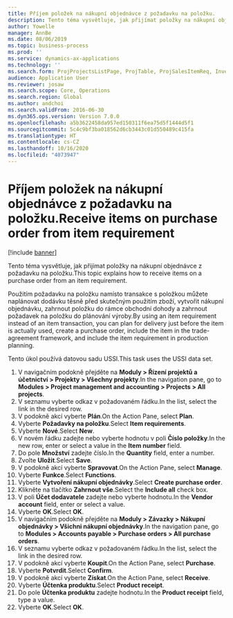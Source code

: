 ```yaml
---
title: Příjem položek na nákupní objednávce z požadavku na položku.
description: Tento téma vysvětluje, jak přijímat položky na nákupní objednávce z požadavku na položku.
author: Yowelle
manager: AnnBe
ms.date: 08/06/2019
ms.topic: business-process
ms.prod: ''
ms.service: dynamics-ax-applications
ms.technology: ''
ms.search.form: ProjProjectsListPage, ProjTable, ProjSalesItemReq, InventItemIdLookupSimple, PurchCreateFromSalesOrder, VendAccountItemLookup, PurchTable, PurchEditLines
audience: Application User
ms.reviewer: josaw
ms.search.scope: Core, Operations
ms.search.region: Global
ms.author: andchoi
ms.search.validFrom: 2016-06-30
ms.dyn365.ops.version: Version 7.0.0
ms.openlocfilehash: a5b3622458da957ed150311f6ea75d5f1444d5f1
ms.sourcegitcommit: 5c4c9bf3ba018562d6cb3443c01d550489c415fa
ms.translationtype: HT
ms.contentlocale: cs-CZ
ms.lasthandoff: 10/16/2020
ms.locfileid: "4073947"
---
```

# <a name="receive-items-on-purchase-order-from-item-requirement"></a><span data-ttu-id="eef55-103">Příjem položek na nákupní objednávce z požadavku na položku.</span><span class="sxs-lookup"><span data-stu-id="eef55-103">Receive items on purchase order from item requirement</span></span>

[!include [banner](../../includes/banner.md)]

<span data-ttu-id="eef55-104">Tento téma vysvětluje, jak přijímat položky na nákupní objednávce z požadavku na položku.</span><span class="sxs-lookup"><span data-stu-id="eef55-104">This topic explains how to receive items on a purchase order from an item requirement.</span></span>

<span data-ttu-id="eef55-105">Použitím požadavku na položku namísto transakce s položkou můžete naplánovat dodávku těsně před skutečným použitím zboží, vytvořit nákupní objednávku, zahrnout položku do rámce obchodní dohody a zahrnout požadavek na položku do plánování výroby.</span><span class="sxs-lookup"><span data-stu-id="eef55-105">By using an item requirement instead of an item transaction, you can plan for delivery just before the item is actually used, create a purchase order, include the item in the trade-agreement framework, and include the item requirement in production planning.</span></span> 

<span data-ttu-id="eef55-106">Tento úkol používá datovou sadu USSI.</span><span class="sxs-lookup"><span data-stu-id="eef55-106">This task uses the USSI data set.</span></span>

1. <span data-ttu-id="eef55-107">V navigačním podokně přejděte na **Moduly > Řízení projektů a účetnictví > Projekty > Všechny projekty**.</span><span class="sxs-lookup"><span data-stu-id="eef55-107">In the navigation pane, go to **Modules > Project management and accounting > Projects > All projects**.</span></span>
2. <span data-ttu-id="eef55-108">V seznamu vyberte odkaz v požadovaném řádku.</span><span class="sxs-lookup"><span data-stu-id="eef55-108">In the list, select the link in the desired row.</span></span>
3. <span data-ttu-id="eef55-109">V podokně akcí vyberte **Plán**.</span><span class="sxs-lookup"><span data-stu-id="eef55-109">On the Action Pane, select **Plan**.</span></span>
4. <span data-ttu-id="eef55-110">Vyberte **Požadavky na položku**.</span><span class="sxs-lookup"><span data-stu-id="eef55-110">Select **Item requirements**.</span></span>
5. <span data-ttu-id="eef55-111">Vyberte **Nové**.</span><span class="sxs-lookup"><span data-stu-id="eef55-111">Select **New**.</span></span>
6. <span data-ttu-id="eef55-112">V novém řádku zadejte nebo vyberte hodnotu v poli **Číslo položky**.</span><span class="sxs-lookup"><span data-stu-id="eef55-112">In the new row, enter or select a value in the **Item number** field.</span></span>
7. <span data-ttu-id="eef55-113">Do pole **Množství** zadejte číslo.</span><span class="sxs-lookup"><span data-stu-id="eef55-113">In the **Quantity** field, enter a number.</span></span>
8. <span data-ttu-id="eef55-114">Zvolte **Uložit**.</span><span class="sxs-lookup"><span data-stu-id="eef55-114">Select **Save**.</span></span>
9. <span data-ttu-id="eef55-115">V podokně akcí vyberte **Spravovat**.</span><span class="sxs-lookup"><span data-stu-id="eef55-115">On the Action Pane, select **Manage**.</span></span>
10. <span data-ttu-id="eef55-116">Vyberte **Funkce**.</span><span class="sxs-lookup"><span data-stu-id="eef55-116">Select **Functions**.</span></span>
11. <span data-ttu-id="eef55-117">Vyberte **Vytvoření nákupní objednávky**.</span><span class="sxs-lookup"><span data-stu-id="eef55-117">Select **Create purchase order**.</span></span>
12. <span data-ttu-id="eef55-118">Klikněte na tlačítko **Zahrnout vše**.</span><span class="sxs-lookup"><span data-stu-id="eef55-118">Select the **Include all** check box.</span></span>
13. <span data-ttu-id="eef55-119">V poli **Účet dodavatele** zadejte nebo vyberte hodnotu.</span><span class="sxs-lookup"><span data-stu-id="eef55-119">In the **Vendor account** field, enter or select a value.</span></span>
14. <span data-ttu-id="eef55-120">Vyberte **OK**.</span><span class="sxs-lookup"><span data-stu-id="eef55-120">Select **OK**.</span></span>
15. <span data-ttu-id="eef55-121">V navigačním podokně přejděte na **Moduly > Závazky > Nákupní objednávky > Všichni nákupní objednávky**.</span><span class="sxs-lookup"><span data-stu-id="eef55-121">In the navigation pane, go to **Modules > Accounts payable > Purchase orders > All purchase orders**.</span></span>
16. <span data-ttu-id="eef55-122">V seznamu vyberte odkaz v požadovaném řádku.</span><span class="sxs-lookup"><span data-stu-id="eef55-122">In the list, select the link in the desired row.</span></span>
17. <span data-ttu-id="eef55-123">V podokně akcí vyberte **Koupit**.</span><span class="sxs-lookup"><span data-stu-id="eef55-123">On the Action Pane, select **Purchase**.</span></span>
18. <span data-ttu-id="eef55-124">Vyberte **Potvrdit**.</span><span class="sxs-lookup"><span data-stu-id="eef55-124">Select **Confirm**.</span></span>
19. <span data-ttu-id="eef55-125">V podokně akcí vyberte **Získat**.</span><span class="sxs-lookup"><span data-stu-id="eef55-125">On the Action Pane, select **Receive**.</span></span>
20. <span data-ttu-id="eef55-126">Vyberte **Účtenka produktu**.</span><span class="sxs-lookup"><span data-stu-id="eef55-126">Select **Product receipt**.</span></span>
21. <span data-ttu-id="eef55-127">Do pole **Účtenka produktu** zadejte hodnotu.</span><span class="sxs-lookup"><span data-stu-id="eef55-127">In the **Product receipt** field, type a value.</span></span>
22. <span data-ttu-id="eef55-128">Vyberte **OK**.</span><span class="sxs-lookup"><span data-stu-id="eef55-128">Select **OK**.</span></span>

